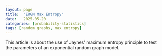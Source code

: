 ```yaml
---
layout: page
title:  "ERGM Max Entropy"
date:   2025-05-20
categories: [probability-statistics]
tags: [random graphs, max entropy]
---
```


This article is about the use of Jaynes' maximum entropy principle to test the parameters of an exponential random graph model.
<!--more-->


